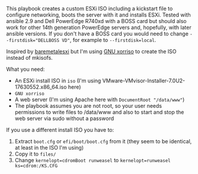 This playbook creates a custom ESXi ISO including a kickstart file to configure networking, boots the server with it and installs ESXi. Tested with ansible 2.9 and Dell PowerEdge R740xd with a BOSS card but should also work for other 14th generation PowerEdge servers and, hopefully, with later ansible versions. If you don't have a BOSS card you would need to change `--firstdisk="DELLBOSS VD"`, for example to `--firstdisk=local`.

Inspired by [baremetalesxi](https://github.com/bryansullins/baremetalesxi) but I'm using [GNU xorriso](https://www.gnu.org/software/xorriso/) to create the ISO instead of mkisofs.

What you need:
* An ESXi install ISO in `iso` (I'm using VMware-VMvisor-Installer-7.0U2-17630552.x86_64.iso here)
* `GNU xorriso`
* A web server (I'm using Apache here with `DocumentRoot "/data/www"`)
* The playbook assumes you are not root, so your user needs permissions to write files to /data/www and also to start and stop the web server via sudo without a password

If you use a different install ISO you have to:
1. Extract `boot.cfg` or `efi/boot/boot.cfg` from it (they seem to be identical, at least in the ISO I'm using)
1. Copy it to `files/`
1. Change `kernelopt=cdromBoot runweasel` to `kernelopt=runweasel ks=cdrom:/KS.CFG`
